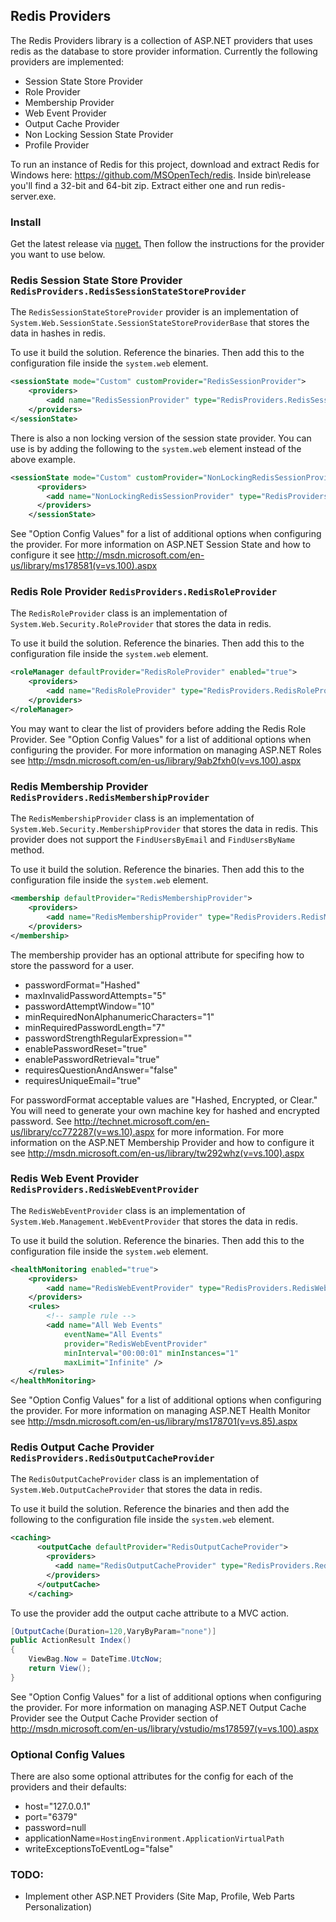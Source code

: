 Redis Providers
---------------------------

The Redis Providers library is a collection of ASP.NET providers that uses redis as the database to store provider information. Currently the following providers are implemented:

* Session State Store Provider
* Role Provider
* Membership Provider
* Web Event Provider
* Output Cache Provider
* Non Locking Session State Provider
* Profile Provider

To run an instance of Redis for this project, download and extract Redis for Windows here: https://github.com/MSOpenTech/redis. 
Inside bin\release you'll find a 32-bit and 64-bit zip. Extract either one and run redis-server.exe.

### Install ###

Get the latest release via [nuget.](https://www.nuget.org/packages/AspNetRedisProviders/) Then follow the instructions for the provider you want to use below. 

### Redis Session State Store Provider `RedisProviders.RedisSessionStateStoreProvider`

The `RedisSessionStateStoreProvider` provider is an implementation of `System.Web.SessionState.SessionStateStoreProviderBase` that stores the data in hashes in redis.

To use it build the solution. Reference the binaries. Then add this to the configuration file inside the `system.web` element.

```xml 
<sessionState mode="Custom" customProvider="RedisSessionProvider">
	<providers>
		<add name="RedisSessionProvider" type="RedisProviders.RedisSessionStateStoreProvider, RedisProviders" />
	</providers>
</sessionState>
```

There is also a non locking version of the session state provider. You can use is by adding the following to the `system.web` element instead of the above example.

```xml
<sessionState mode="Custom" customProvider="NonLockingRedisSessionProvider">
      <providers>
        <add name="NonLockingRedisSessionProvider" type="RedisProviders.NonLockingRedisSessionStateStoreProvider, RedisProviders" />
      </providers>
    </sessionState>
```

See "Option Config Values" for a list of additional options when configuring the provider. For more information on ASP.NET Session State and how to configure it see http://msdn.microsoft.com/en-us/library/ms178581(v=vs.100).aspx



### Redis Role Provider `RedisProviders.RedisRoleProvider`

The `RedisRoleProvider` class is an implementation of `System.Web.Security.RoleProvider` that stores the data in redis.

To use it build the solution. Reference the binaries. Then add this to the configuration file inside the `system.web` element.

```xml
<roleManager defaultProvider="RedisRoleProvider" enabled="true">
	<providers>
		<add name="RedisRoleProvider" type="RedisProviders.RedisRoleProvider" />
	</providers>
</roleManager>
```

You may want to clear the list of providers before adding the Redis Role Provider. See "Option Config Values" for a list of additional options when configuring the provider. For more information on managing ASP.NET Roles see http://msdn.microsoft.com/en-us/library/9ab2fxh0(v=vs.100).aspx

### Redis Membership Provider `RedisProviders.RedisMembershipProvider`

The `RedisMembershipProvider` class is an implementation of `System.Web.Security.MembershipProvider` that stores the data in redis. This provider does not support the ```FindUsersByEmail``` and ```FindUsersByName``` method.

To use it build the solution. Reference the binaries. Then add this to the configuration file inside the `system.web` element.

```xml
<membership defaultProvider="RedisMembershipProvider">
	<providers>
		<add name="RedisMembershipProvider" type="RedisProviders.RedisMembershipProvider" />
	</providers>
</membership>
```

The membership provider has an optional attribute for specifing how to store the password for a user.

* passwordFormat="Hashed" 
* maxInvalidPasswordAttempts="5"
* passwordAttemptWindow="10"
* minRequiredNonAlphanumericCharacters="1"
* minRequiredPasswordLength="7"
* passwordStrengthRegularExpression=""
* enablePasswordReset="true"
* enablePasswordRetrieval="true"
* requiresQuestionAndAnswer="false"
* requiresUniqueEmail="true"

For passwordFormat acceptable values are "Hashed, Encrypted, or Clear." You will need to generate your own machine key for hashed and encrypted password. See http://technet.microsoft.com/en-us/library/cc772287(v=ws.10).aspx for more information. For more information on the ASP.NET Membership Provider and how to configure it see http://msdn.microsoft.com/en-us/library/tw292whz(v=vs.100).aspx

### Redis Web Event Provider `RedisProviders.RedisWebEventProvider`

The `RedisWebEventProvider` class is an implementation of `System.Web.Management.WebEventProvider` that stores the data in redis.

To use it build the solution. Reference the binaries. Then add this to the configuration file inside the `system.web` element.

```xml
<healthMonitoring enabled="true">
	<providers>
		<add name="RedisWebEventProvider" type="RedisProviders.RedisWebEventProvider" />
	</providers>
	<rules>
		<!-- sample rule -->
		<add name="All Web Events"
			eventName="All Events"
			provider="RedisWebEventProvider"
			minInterval="00:00:01" minInstances="1"
			maxLimit="Infinite" />
	</rules>
</healthMonitoring>
```

See "Option Config Values" for a list of additional options when configuring the provider. For more information on managing ASP.NET Health Monitor see http://msdn.microsoft.com/en-us/library/ms178701(v=vs.85).aspx

### Redis Output Cache Provider  `RedisProviders.RedisOutputCacheProvider`

The `RedisOutputCacheProvider` class is an implementation of `System.Web.OutputCacheProvider` that stores the data in redis.

To use it build the solution. Reference the binaries and then add the following to the configuration file inside the `system.web` element.

```xml
<caching>
      <outputCache defaultProvider="RedisOutputCacheProvider">
        <providers>
          <add name="RedisOutputCacheProvider" type="RedisProviders.RedisOutputCacheProvider"/>
        </providers>
      </outputCache>
    </caching>
```

To use the provider add the output cache attribute to a MVC action.

```csharp
[OutputCache(Duration=120,VaryByParam="none")]
public ActionResult Index()
{
    ViewBag.Now = DateTime.UtcNow;
    return View();
}
```

See "Option Config Values" for a list of additional options when configuring the provider. For more information on managing ASP.NET Output Cache Provider see the Output Cache Provider section of http://msdn.microsoft.com/en-us/library/vstudio/ms178597(v=vs.100).aspx

### Optional Config Values 

There are also some optional attributes for the config for each of the providers and their defaults:

* host="127.0.0.1"
* port="6379"
* password=null
* applicationName=```HostingEnvironment.ApplicationVirtualPath```
* writeExceptionsToEventLog="false"


### TODO:
* Implement other ASP.NET Providers (Site Map, Profile, Web Parts Personalization)




